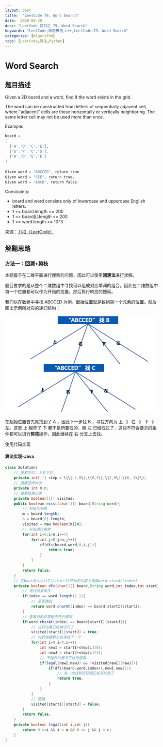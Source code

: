 ```yaml
---
layout: post
title:  "LeetCode 79. Word Search"
date:  2020-04-20
desc: "LeetCode 题目之 79. Word Search"
keywords: "LeetCode,刷题算法,c++,LeetCode,79. Word Search"
categories: [Algorithm]
tags: [LeetCode,算法,Python]
---
```

# Word Search

## 题目描述

Given a 2D board and a word, find if the word exists in the grid.

The word can be constructed from letters of sequentially adjacent cell, where "adjacent" cells are those horizontally or vertically neighboring. The same letter cell may not be used more than once.

Example:

```s
board =
[
  ['A','B','C','E'],
  ['S','F','C','S'],
  ['A','D','E','E']
]

Given word = "ABCCED", return true.
Given word = "SEE", return true.
Given word = "ABCB", return false.
```

Constraints:

- board and word consists only of lowercase and uppercase English letters.
- 1 <= board.length <= 200
- 1 <= board[i].length <= 200
- 1 <= word.length <= 10^3

来源：[力扣（LeetCode）](https://leetcode-cn.com/problems/word-search)

## 解题思路

### 方法一：回溯+剪枝

本题属于在二维平面进行搜索的问题，因此可以使用**回溯法**进行求解。

题目要求的是从整个二维数组中寻找可以组成对应单词的组合，因此在二维数组中每一个位置都可以作为开始的位置，然后执行响应的搜索。

我们以在数组中寻找 ABCCED 为例，起始位置就是数组第一个元素的位置。然后画出示例所对应的递归结构：

![27](/assets/images/2020/2020-04/27.png)

在起始位置首先就找到了 A ，因此下一步找 B ，寻找方向为 上 -》 右 -》 下 -》 左。这里 上 越界了 下 都不是所要找的，而 左 已经找过了，这些不符合要求的条件都可以进行**剪枝**操作，因此继续在 右 分支上去找。

使用代码实现

#### 算法实现-Java

```java
class Solution{
    // 搜索方位：上右下左
    private int[][] step = \{\{-1,0\},\{0,1\},\{1,0\},\{0,-1\}\};
    // 搜索空间大小
    private int m,n;
    // 搜索结果记录
    private boolean[][] visited;
    public boolean exist(char[][] board,String word){
        // 初始化参数
        m = board.length;
        n = board[0].length;
        visited = new boolean[m][n];
        // 开始进行搜索
        for(int i=0;i<m;i++){
            for(int j=0;j<n;j++){
                if(dfs(board,word,0,i,j)){
                    return true;
                }
            }
        }
        return false;
    }
    // 在board[startI][startJ]开始的位置上搜索word.charAt(index)
    private boolean dfs(char[][] board,String word,int index,int startI,int startJ){
        // 递归结束条件
        if(index == word.length()-1){
            // 是否找到
            return word.charAt(index) == board[startI][startJ];
        }
        // 查看当前位置是否符合要求
        if(word.charAt(index) == board[startI][startJ]){
            // 当前位置已经被访问了
            visited[startI][startJ] = true;
            // 向其他搜索方位寻找下一个
            for(int i=0;i<4;i++){
                int newI = startI+step[i][0];
                int newJ = startJ+step[i][1];
                // 不越界的情况下进行搜索
                if(legal(newI,newJ) && !visited[newI][newJ]){
                    if(dfs(board,word,index+1,newI,newJ)){
                        // 有一次找到则证明已经寻找到了
                        return true;
                    }
                }
            }
            // 回溯
            visited[startI][startJ] = false;
        }
        return false;
    }
    private boolean legal(int i,int j){
        return 0 <=i && i < m && 0 <= j && j < n;
    }
}
```